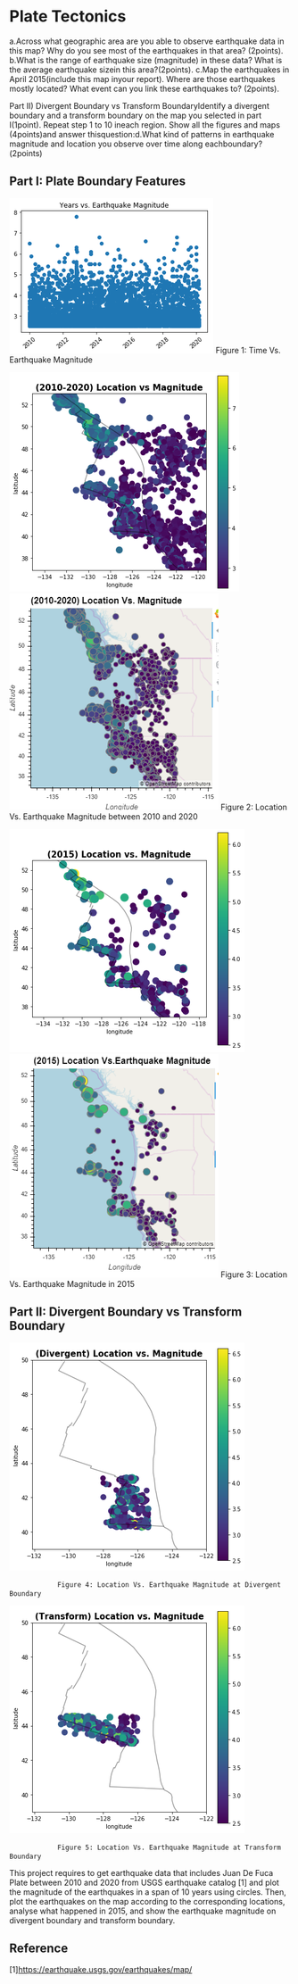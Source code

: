 # Plate Tectonics

a.Across what geographic area are you able to observe earthquake data in this map?
Why do you see most of the earthquakes in that area? (2points).
b.What is the range of earthquake size (magnitude) in these data?
What is the average earthquake sizein this area?(2points).
c.Map the earthquakes in April 2015(include this map inyour report). 
Where are those earthquakes mostly located? 
What event can you link these earthquakes to?  (2points).

Part II) Divergent Boundary vs Transform BoundaryIdentify a divergent boundary and a transform boundary on the map you selected in part I(1point). Repeat step 1 to 10 ineach region. Show all the figures and maps (4points)and answer thisquestion:d.What kind of patterns in earthquake magnitude and location you observe over time along eachboundary?(2points)

## Part I: Plate Boundary Features

![](1.png)
                Figure 1: Time Vs. Earthquake Magnitude 

![](1.1.1.png)
![](1.1.PNG)
                Figure 2: Location Vs. Earthquake Magnitude between 2010 and 2020
                
![](3333.png)
![](3.1.PNG)
                Figure 3: Location Vs. Earthquake Magnitude in 2015

## Part II: Divergent Boundary vs Transform Boundary
![](4.png)

                Figure 4: Location Vs. Earthquake Magnitude at Divergent Boundary       
![](5.png)

                Figure 5: Location Vs. Earthquake Magnitude at Transform Boundary

This project requires to get earthquake data that includes Juan De Fuca Plate between 2010 and 2020 from USGS earthquake catalog [1] and plot the magnitude of the earthquakes in a span of 10 years using circles. Then, plot the earthquakes on the map according to the corresponding locations, analyse what happened in 2015, and show the earthquake magnitude on divergent boundary and transform boundary.

## Reference

[1]https://earthquake.usgs.gov/earthquakes/map/

